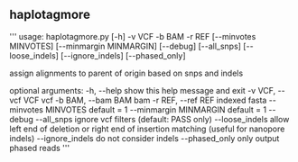 ## haplotagmore

'''
usage: haplotagmore.py [-h] -v VCF -b BAM -r REF [--minvotes MINVOTES] [--minmargin MINMARGIN] [--debug] [--all_snps] [--loose_indels] [--ignore_indels]
                       [--phased_only]

assign alignments to parent of origin based on snps and indels

optional arguments:
  -h, --help            show this help message and exit
  -v VCF, --vcf VCF     vcf
  -b BAM, --bam BAM     bam
  -r REF, --ref REF     indexed fasta
  --minvotes MINVOTES   default = 1
  --minmargin MINMARGIN
                        default = 1
  --debug
  --all_snps            ignore vcf filters (default: PASS only)
  --loose_indels        allow left end of deletion or right end of insertion matching (useful for nanopore indels)
  --ignore_indels       do not consider indels
  --phased_only         only output phased reads
  '''
